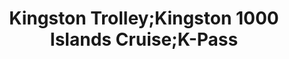 ---
title: "Kingston Trolley;Kingston 1000 Islands Cruise;K-Pass"
url: /kingston/kingston-trolley-kingston-1000-islands-cruise-k-pass/
shop: Reisebüro
---